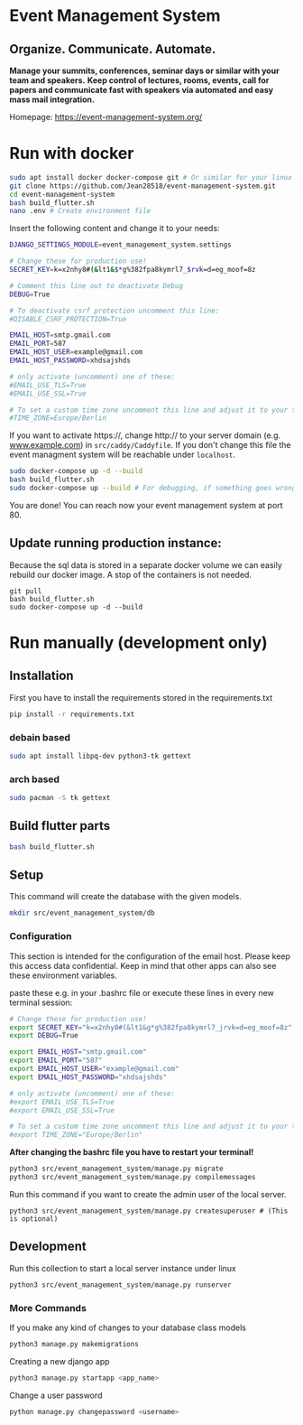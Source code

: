 # Event Management System

## Organize. Communicate. Automate.
**Manage your summits, conferences, seminar days or similar with your team and speakers.**
**Keep control of lectures, rooms, events, call for papers and communicate fast with speakers via automated and easy mass mail integration.**

Homepage: https://event-management-system.org/

# Run with docker
```bash
sudo apt install docker docker-compose git # Or similar for your linux distribution
git clone https://github.com/Jean28518/event-management-system.git
cd event-management-system
bash build_flutter.sh
nano .env # Create environment file
```

Insert the following content and change it to your needs:

```bash
DJANGO_SETTINGS_MODULE=event_management_system.settings

# Change these for production use!
SECRET_KEY=k=x2nhy8#(&lt1&$*g%382fpa8kymrl7_$rvk=d=eg_moof=8z

# Comment this line out to deactivate Debug
DEBUG=True

# To deactivate csrf protection uncomment this line:
#DISABLE_CSRF_PROTECTION=True

EMAIL_HOST=smtp.gmail.com
EMAIL_PORT=587
EMAIL_HOST_USER=example@gmail.com
EMAIL_HOST_PASSWORD=xhdsajshds

# only activate (uncomment) one of these:
#EMAIL_USE_TLS=True
#EMAIL_USE_SSL=True

# To set a custom time zone uncomment this line and adjust it to your timezone:
#TIME_ZONE=Europe/Berlin
```

If you want to activate https://, change http:// to your server domain (e.g. www.example.com) in ``src/caddy/Caddyfile``.
If you don't change this file the event managment system will be reachable under `localhost`.

```bash
sudo docker-compose up -d --build
bash build_flutter.sh
sudo docker-compose up --build # For debugging, if something goes wrong.
```

You are done! You can reach now your event management system at port 80.

## Update running production instance:
Because the sql data is stored in a separate docker volume we can easily rebuild our docker image. A stop of the containers is not needed.
```
git pull
bash build_flutter.sh
sudo docker-compose up -d --build
```

# Run manually (development only)


## Installation
First you have to install the requirements stored in the requirements.txt
```bash
pip install -r requirements.txt
```

### debain based
```bash
sudo apt install libpq-dev python3-tk gettext
```

### arch based
```bash
sudo pacman -S tk gettext
```

## Build flutter parts
```bash
bash build_flutter.sh
```

## Setup
This command will create the database with the given models.
```bash
mkdir src/event_management_system/db
```


### Configuration
This section is intended for the configuration of the email host.
Please keep this access data confidential.
Keep in mind that other apps can also see these environment variables.

paste these e.g. in your .bashrc file or execute these lines in every new terminal session:
```bash
# Change these for production use!
export SECRET_KEY="k=x2nhy8#(&lt1&g*g%382fpa8kymrl7_jrvk=d=eg_moof=8z"
export DEBUG=True

export EMAIL_HOST="smtp.gmail.com"                         
export EMAIL_PORT="587"                                   
export EMAIL_HOST_USER="example@gmail.com"                 
export EMAIL_HOST_PASSWORD="xhdsajshds"   

# only activate (uncomment) one of these:
#export EMAIL_USE_TLS=True
#export EMAIL_USE_SSL=True

# To set a custom time zone uncomment this line and adjust it to your timezone:
#export TIME_ZONE="Europe/Berlin"
```

**After changing the bashrc file you have to restart your terminal!**

```bash
python3 src/event_management_system/manage.py migrate
python3 src/event_management_system/manage.py compilemessages
```

Run this command if you want to create the admin user of the local server.
```
python3 src/event_management_system/manage.py createsuperuser # (This is optional)
```

## Development
Run this collection to start a local server instance under linux
```bash
python3 src/event_management_system/manage.py runserver
```

### More Commands
If you make any kind of changes to your database class models
```bash
python3 manage.py makemigrations
```
Creating a new django app
```bash
python3 manage.py startapp <app_name>
```
Change a user password
```bash
python manage.py changepassword <username>
```
